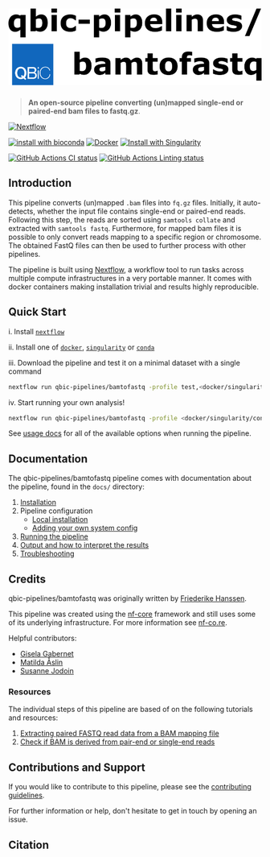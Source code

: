 # ![qbic-pipelines/bamtofastq](docs/images/qbic-pipelines-bamtofastq_logo.png)

> **An open-source pipeline converting (un)mapped single-end or paired-end bam files to fastq.gz**.

[![Nextflow](https://img.shields.io/badge/nextflow-%E2%89%A520.04.1-brightgreen.svg)](https://www.nextflow.io/)

[![install with bioconda](https://img.shields.io/badge/install%20with-bioconda-brightgreen.svg)](http://bioconda.github.io/)
[![Docker](https://img.shields.io/docker/automated/qbicpipelines/bamtofastq.svg)](https://hub.docker.com/r/qbicpipelines/bamtofastq)
[![Install with Singularity](https://img.shields.io/badge/use%20with-singularity-purple.svg)](https://www.sylabs.io/docs/)

[![GitHub Actions CI status](https://github.com/qbic-pipelines/bamtofastq/workflows/qbic-pipelines%20CI/badge.svg)](https://github.com/qbic-pipelines/bamtofastq/actions?query=workflow%3A%22qbic-pipelines+CI%22)
[![GitHub Actions Linting status](https://github.com/qbic-pipelines/bamtofastq/workflows/qbic-pipelines%20linting/badge.svg)](https://github.com/qbic-pipelines/bamtofastq/actions?query=workflow%3A%22qbic-pipelines+linting%22)

## Introduction

This pipeline converts (un)mapped `.bam` files into `fq.gz` files.
Initially, it auto-detects, whether the input file contains single-end or paired-end reads. Following this step, the reads are sorted using `samtools collate` and extracted with `samtools fastq`. Furthermore, for mapped bam files it is possible to only convert reads mapping to a specific region or chromosome. The obtained FastQ files can then be used to further process with other pipelines.

The pipeline is built using [Nextflow](https://www.nextflow.io), a workflow tool to run tasks across multiple compute infrastructures in a very portable manner. It comes with docker containers making installation trivial and results highly reproducible.

## Quick Start

i. Install [`nextflow`](https://nf-co.re/usage/installation)

ii. Install one of [`docker`](https://docs.docker.com/engine/installation/), [`singularity`](https://www.sylabs.io/guides/3.0/user-guide/) or [`conda`](https://conda.io/miniconda.html)

iii. Download the pipeline and test it on a minimal dataset with a single command

```bash
nextflow run qbic-pipelines/bamtofastq -profile test,<docker/singularity/conda>
```

iv. Start running your own analysis!

```bash
nextflow run qbic-pipelines/bamtofastq -profile <docker/singularity/conda> --input '*.bam'
```

See [usage docs](docs/usage.md) for all of the available options when running the pipeline.

## Documentation

The qbic-pipelines/bamtofastq pipeline comes with documentation about the pipeline, found in the `docs/` directory:

1. [Installation](https://nf-co.re/usage/installation)
2. Pipeline configuration
    * [Local installation](https://nf-co.re/usage/local_installation)
    * [Adding your own system config](https://nf-co.re/usage/adding_own_config)
3. [Running the pipeline](docs/usage.md)
4. [Output and how to interpret the results](docs/output.md)
5. [Troubleshooting](https://nf-co.re/usage/troubleshooting)

## Credits

qbic-pipelines/bamtofastq was originally written by [Friederike Hanssen](https://github.com/FriederikeHanssen).

This pipeline was created using the [nf-core](https://github.com/nf-core) framework and still uses some of its underlying infrastructure. For more information see [nf-co.re](nf-co.re).

Helpful contributors:

* [Gisela Gabernet](https://github.com/ggabernet)
* [Matilda Åslin](https://github.com/matrulda)
* [Susanne Jodoin](https://github.com/SusiJo)

### Resources

The individual steps of this pipeline are based of on the following tutorials and resources:

 1. [Extracting paired FASTQ read data from a BAM mapping file](http://darencard.net/blog/2017-09-07-extract-fastq-bam/)
 2. [Check if BAM is derived from pair-end or single-end reads](https://www.biostars.org/p/178730/)

## Contributions and Support

If you would like to contribute to this pipeline, please see the [contributing guidelines](.github/CONTRIBUTING.md).

For further information or help, don't hesitate to get in touch by opening an issue.

## Citation

<!-- TODO nf-core: Add citation for pipeline after first release. Uncomment lines below and update Zenodo doi. -->
<!-- If you use  nf-core/bamtofastq for your analysis, please cite it using the following doi: [10.5281/zenodo.XXXXXX](https://doi.org/10.5281/zenodo.XXXXXX) -->
